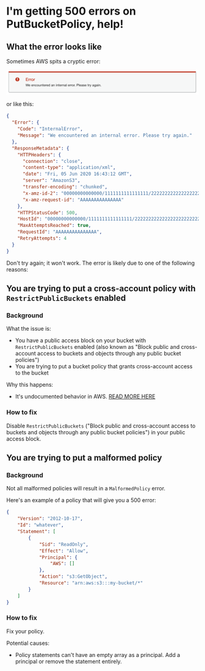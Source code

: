 # I'm getting 500 errors on PutBucketPolicy, help!

## What the error looks like

Sometimes AWS spits a cryptic error:

![Big red error message in the AWS Console. The title of the error is "Error" and the text of the error is "We encountered an internal error. Please try again."](/assets/images/aws_s3_put_policy_500_internal_error.png)

or like this:

```json
{
  "Error": {
    "Code": "InternalError",
    "Message": "We encountered an internal error. Please try again."
  },
  "ResponseMetadata": {
    "HTTPHeaders": {
      "connection": "close",
      "content-type": "application/xml",
      "date": "Fri, 05 Jun 2020 16:43:12 GMT",
      "server": "AmazonS3",
      "transfer-encoding": "chunked",
      "x-amz-id-2": "00000000000000/1111111111111111/22222222222222222222222222222222=",
      "x-amz-request-id": "AAAAAAAAAAAAAAA"
    },
    "HTTPStatusCode": 500,
    "HostId": "00000000000000/1111111111111111/22222222222222222222222222222222=",
    "MaxAttemptsReached": true,
    "RequestId": "AAAAAAAAAAAAAAA",
    "RetryAttempts": 4
  }
}
```

Don't try again; it won't work. The error is likely due to one of the following reasons:

## You are trying to put a cross-account policy with `RestrictPublicBuckets` enabled

### Background

What the issue is:
* You have a public access block on your bucket with `RestrictPublicBuckets` enabled (also known as "Block public and cross-account access to buckets and objects through any public bucket policies")
* You are trying to put a bucket policy that grants cross-account access to the bucket

Why this happens:
* It's undocumented behavior in AWS. [READ MORE HERE](./s3_public_access_block.md)

### How to fix

Disable `RestrictPublicBuckets` ("Block public and cross-account access to buckets and objects through any public bucket policies") in your public access block.

## You are trying to put a malformed policy

### Background

Not all malformed policies will result in a `MalformedPolicy` error. 

Here's an example of a policy that will give you a 500 error:

```json
{
    "Version": "2012-10-17",
    "Id": "whatever",
    "Statement": [
        {
            "Sid": "ReadOnly",
            "Effect": "Allow",
            "Principal": {
                "AWS": []
            },
            "Action": "s3:GetObject",
            "Resource": "arn:aws:s3:::my-bucket/*"
        }
    ]
}
```

### How to fix

Fix your policy.

Potential causes:
* Policy statements can't have an empty array as a principal. Add a principal or remove the statement entirely.
